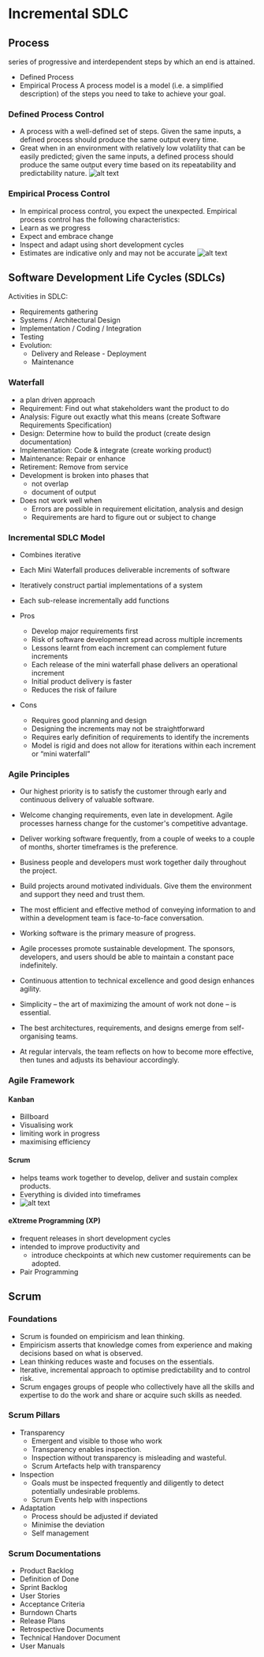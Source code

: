 # Incremental SDLC

## Process  
series of progressive and interdependent steps by
which an end is attained.
- Defined Process
- Empirical Process
A process model is a model (i.e. a simplified description) of the steps
you need to take to achieve your goal.

### Defined Process Control
- A process with a well-defined set of steps. Given the same inputs, a defined process should
produce the same output every time.
- Great when in an environment with relatively low volatility that can be easily predicted; given the
same inputs, a defined process should produce the same output every time based on its
repeatability and predictability nature.
![alt text](image.png)

### Empirical Process Control
- In empirical process control, you expect the unexpected. Empirical process control has the
following characteristics:
- Learn as we progress
- Expect and embrace change
- Inspect and adapt using short development cycles
- Estimates are indicative only and may not be accurate
![alt text](image-1.png)

## Software Development Life Cycles (SDLCs)
Activities in SDLC:
- Requirements gathering
- Systems / Architectural Design
- Implementation / Coding / Integration
- Testing
- Evolution:
  - Delivery and Release - Deployment
  - Maintenance

### Waterfall
- a plan driven approach
- Requirement: Find out what stakeholders want the product to do
- Analysis: Figure out exactly what this means (create Software Requirements Specification)
- Design: Determine how to build the product (create design documentation)
- Implementation: Code & integrate (create working product)
- Maintenance: Repair or enhance
- Retirement: Remove from service
- Development is broken into phases that 
  - not overlap
  - document of output
- Does not work well when
  - Errors are possible in requirement elicitation, analysis and design
  - Requirements are hard to figure out or subject to change

### Incremental SDLC Model
- Combines iterative 
- Each Mini Waterfall produces deliverable increments of software
- Iteratively construct partial implementations of a system
- Each sub-release incrementally add functions
- Pros
    - Develop major requirements first
    - Risk of software development spread
    across multiple increments
    - Lessons learnt from each increment can
    complement future increments
    - Each release of the mini waterfall phase
    delivers an operational increment
    - Initial product delivery is faster
    - Reduces the risk of failure

- Cons
  - Requires good planning and design
  - Designing the increments may not be
  straightforward
  - Requires early definition of requirements to
  identify the increments
  - Model is rigid and does not allow for
  iterations within each increment or “mini
  waterfall”

### Agile Principles

- Our highest priority is to satisfy the customer through early and continuous delivery of valuable software.

- Welcome changing requirements, even late in development. Agile processes harness change for the customer's competitive advantage.

- Deliver working software frequently, from a couple of weeks to a couple of months, shorter timeframes is the preference.

- Business people and developers must work together daily throughout the project.

- Build projects around motivated individuals. Give them the environment and support they need and trust them.

- The most efficient and effective method of conveying information to and within a development team is face-to-face conversation.

- Working software is the primary measure of progress.

- Agile processes promote sustainable development. The sponsors, developers, and users should be able to maintain a constant pace indefinitely.

- Continuous attention to technical excellence and good design enhances agility.

- Simplicity – the art of maximizing the amount of work not done – is essential.

- The best architectures, requirements, and designs emerge from self-organising teams.

- At regular intervals, the team reflects on how to become more effective, then tunes and adjusts its behaviour accordingly.

### Agile Framework
#### Kanban
- Billboard
- Visualising work
- limiting work in progress
- maximising efficiency
#### Scrum
- helps teams work together to develop,
deliver and sustain complex products.
- Everything is divided into timeframes
- ![alt text](image-2.png)
#### eXtreme Programming (XP)
- frequent releases in short development cycles
- intended to improve productivity and
  - introduce checkpoints at which new customer requirements
  can be adopted.
- Pair Programming

## Scrum 
### Foundations
- Scrum is founded on empiricism and lean thinking.
- Empiricism asserts that knowledge comes from experience and making decisions
based on what is observed.
- Lean thinking reduces waste and focuses on the essentials.
- Iterative, incremental approach to optimise predictability and to control risk.
- Scrum engages groups of people who collectively have all the skills and expertise
to do the work and share or acquire such skills as needed.
### Scrum Pillars
- Transparency
  - Emergent and visible to those who work
  - Transparency enables inspection.
  - Inspection without transparency is misleading and wasteful.
  - Scrum Artefacts help with transparency
- Inspection
  - Goals must be inspected frequently and diligently to detect potentially undesirable problems.
  - Scrum Events help with inspections
- Adaptation
  - Process should be adjusted if deviated
  - Minimise the deviation
  - Self management
### Scrum Documentations
- Product Backlog
- Definition of Done
- Sprint Backlog
- User Stories
- Acceptance Criteria
- Burndown Charts
- Release Plans
- Retrospective Documents
- Technical Handover Document
- User Manuals